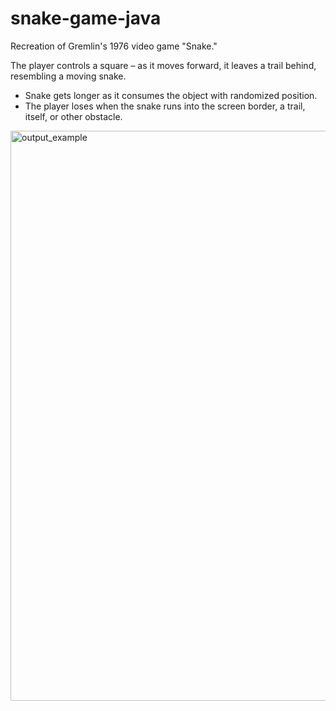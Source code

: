 # snake-game-java
Recreation of Gremlin's 1976 video game "Snake."

The player controls a square – as it moves forward, it leaves a trail behind, resembling a moving snake. 
- Snake gets longer as it consumes the object with randomized position. 
- The player loses when the snake runs into the screen border, a trail, itself, or other obstacle.

<img width="912" alt="output_example" src="https://user-images.githubusercontent.com/83437383/126853864-3dcd76c4-e577-443a-b1bc-a191031f1a18.png">
